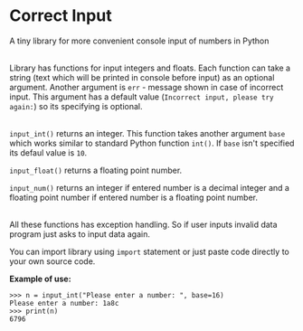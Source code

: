 # Correct Input
A tiny library for more convenient console input of numbers in Python<br/><br/>

Library has functions for input integers and floats. Each function can take a string (text which will be printed in console before input) as an optional argument. Another argument is `err` - message shown in case of incorrect input. This argument has a default value (`Incorrect input, please try again:`) so its specifying is optional.<br/><br/>


`input_int()` returns an integer. This function takes another argument `base` which works similar to standard Python function `int()`. If `base` isn't specified its defaul value is `10`.

`input_float()` returns a floating point number.

`input_num()` returns an integer if entered number is a decimal integer and a floating point number if entered number is a floating point number.<br/><br/>


All these functions has exception handling. So if user inputs invalid data program just asks to input data again.

You can import library using `import` statement or just paste code directly to your own source code.<br/>

**Example of use:**
```
>>> n = input_int("Please enter a number: ", base=16)
Please enter a number: 1a8c
>>> print(n)
6796
```
